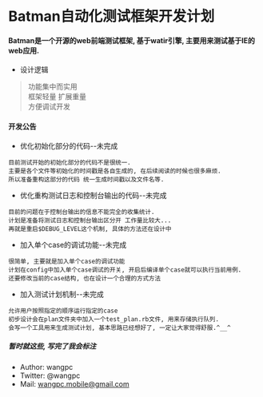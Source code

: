 Batman自动化测试框架开发计划
============================

#### Batman是一个开源的web前端测试框架, 基于watir引擎, 主要用来测试基于IE的web应用.

- 设计逻辑  

> 功能集中而实用  
> 框架轻量 扩展重量  
> 方便调试开发  

#### 开发公告
- 优化初始化部分的代码--未完成  
```
目前测试开始的初始化部分的代码不是很统一.  
主要是各个文件等初始化的时间戳是各自生成的, 在后续阅读的时候也很多麻烦.  
所以准备重构这部分的代码 统一生成时间戳以及文件名等.  
```
- 优化重构测试日志和控制台输出的代码--未完成  
```
目前的问题在于控制台输出的信息不能完全的收集统计.  
计划是准备将测试日志和控制台输出区分开 工作量比较大...  
再就是重启$DEBUG_LEVEL这个机制, 具体的方法还在设计中  
```
- 加入单个case的调试功能--未完成  
```
很简单, 主要就是加入单个case的调试功能  
计划在config中加入单个case调试的开关, 开启后编译单个case就可以执行当前用例.  
还要修改当前的case结构, 也在设计一个合理的方式方法
```
- 加入测试计划机制--未完成
```
允许用户按照指定的顺序运行指定的case
初步设计会在plan文件夹中加入一个test_plan.rb文件, 用来存储执行队列.  
会写一个工具用来生成测试计划, 基本思路已经想好了, 一定让大家觉得舒服.^__^    
```
##### 暂时就这些, 写完了我会标注

- Author: wangpc
- Twitter: @wangpc
- Mail: wangpc.mobile@gmail.com
 

